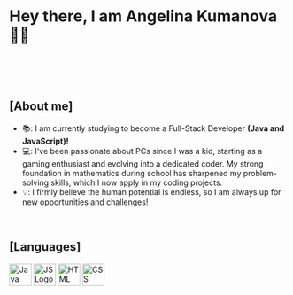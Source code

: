 # Hey there, I am Angelina Kumanova 👋🏻
<br>
<br>
<br>

## [About me]
- 📚: I am currently studying to become a Full-Stack Developer **(Java and JavaScript)!**
- 💻: I've been passionate about PCs since I was a kid, starting as a gaming enthusiast and evolving into a dedicated coder. My strong foundation in mathematics during school has sharpened my problem-solving skills, which I now apply in my coding projects.
- 💡: I firmly believe the human potential is endless, so I am always up for new opportunities and challenges!
<br>

## [Languages]
 <img src="https://cdn4.iconfinder.com/data/icons/logos-and-brands/512/181_Java_logo_logos-512.png" alt="Java Logo" width="40" height="40" /> <img src="https://upload.wikimedia.org/wikipedia/commons/6/6a/JavaScript-logo.png" alt="JS Logo" width="40" height="40" /> <img src="https://upload.wikimedia.org/wikipedia/commons/thumb/3/38/HTML5_Badge.svg/2048px-HTML5_Badge.svg.png" alt="HTML Logo" width="40" height="40" /> <img src="https://w7.pngwing.com/pngs/241/797/png-transparent-cascading-style-sheets-css3-javascript-logo-world-wide-web-blue-angle-text-thumbnail.png" alt="CSS Logo" width="40" height="40" /> 
